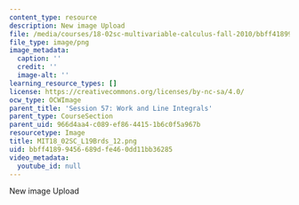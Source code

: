 ```yaml
---
content_type: resource
description: New image Upload
file: /media/courses/18-02sc-multivariable-calculus-fall-2010/bbff41899456689dfe460dd11bb36285_MIT18_02SC_L19Brds_12.png
file_type: image/png
image_metadata:
  caption: ''
  credit: ''
  image-alt: ''
learning_resource_types: []
license: https://creativecommons.org/licenses/by-nc-sa/4.0/
ocw_type: OCWImage
parent_title: 'Session 57: Work and Line Integrals'
parent_type: CourseSection
parent_uid: 966d4aa4-c089-ef86-4415-1b6c0f5a967b
resourcetype: Image
title: MIT18_02SC_L19Brds_12.png
uid: bbff4189-9456-689d-fe46-0dd11bb36285
video_metadata:
  youtube_id: null
---
```

New image Upload